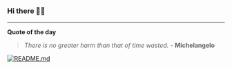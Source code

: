 ### Hi there 👋🏻


---

**Quote of the day**

> *There is no greater harm than that of time wasted.* - **Michelangelo** 

[![README.md](https://github.com/marcolovazzano/marcolovazzano/actions/workflows/readme.yml/badge.svg?branch=main)](https://github.com/marcolovazzano/marcolovazzano/actions/workflows/readme.yml)
